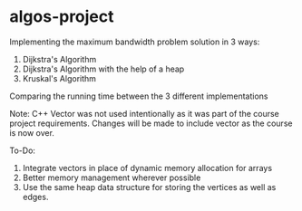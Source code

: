 # algos-project

Implementing the maximum bandwidth problem solution in 3 ways:
1. Dijkstra's Algorithm
2. Dijkstra's Algorithm with the help of a heap
3. Kruskal's Algorithm

Comparing the running time between the 3 different implementations

Note: C++ Vector was not used intentionally as it was part of the course project requirements. Changes will be made to include vector as the course is now over. 

To-Do:
1. Integrate vectors in place of dynamic memory allocation for arrays
2. Better memory management wherever possible
3. Use the same heap data structure for storing the vertices as well as edges.
